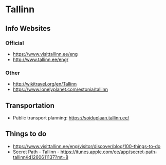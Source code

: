 # Tallinn

## Info Websites

### Official
* https://www.visittallinn.ee/eng
* http://www.tallinn.ee/eng/

### Other
* http://wikitravel.org/en/Tallinn
* https://www.lonelyplanet.com/estonia/tallinn

## Transportation

* Public transport planning: https://soiduplaan.tallinn.ee/

## Things to do
* https://www.visittallinn.ee/eng/visitor/discover/blog/100-things-to-do
* Secret Path - Tallinn - https://itunes.apple.com/ee/app/secret-path-tallinn/id1260611137?mt=8
